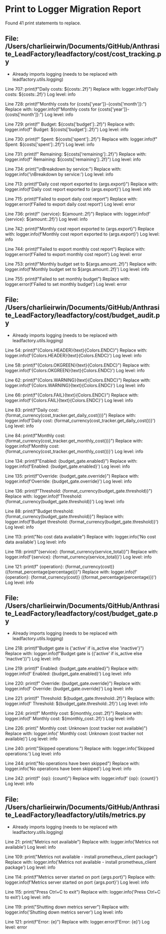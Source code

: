 Print to Logger Migration Report
=============================

Found 41 print statements to replace.

File: /Users/charlieirwin/Documents/GitHub/Anthrasite_LeadFactory/leadfactory/cost/cost_tracking.py
--------------------------------------------------------------------------------
* Already imports logging (needs to be replaced with leadfactory.utils.logging)

Line 707: print(f"Daily costs: ${costs:.2f}")
  Replace with: logger.info(f'Daily costs: ${costs:.2f}')
  Log level: info

Line 728: print(f"Monthly costs for {costs['year']}-{costs['month']}:")
  Replace with: logger.info(f"Monthly costs for {costs['year']}-{costs['month']}:")
  Log level: info

Line 729: print(f"  Budget: ${costs['budget']:.2f}")
  Replace with: logger.info(f"  Budget: ${costs['budget']:.2f}")
  Log level: info

Line 730: print(f"  Spent: ${costs['spent']:.2f}")
  Replace with: logger.info(f"  Spent: ${costs['spent']:.2f}")
  Log level: info

Line 731: print(f"  Remaining: ${costs['remaining']:.2f}")
  Replace with: logger.info(f"  Remaining: ${costs['remaining']:.2f}")
  Log level: info

Line 734: print("\nBreakdown by service:")
  Replace with: logger.info('\nBreakdown by service:')
  Log level: info

Line 713: print(f"Daily cost report exported to {args.export}")
  Replace with: logger.info(f'Daily cost report exported to {args.export}')
  Log level: info

Line 715: print(f"Failed to export daily cost report")
  Replace with: logger.error(f'Failed to export daily cost report')
  Log level: error

Line 736: print(f"  {service}: ${amount:.2f}")
  Replace with: logger.info(f'  {service}: ${amount:.2f}')
  Log level: info

Line 742: print(f"Monthly cost report exported to {args.export}")
  Replace with: logger.info(f'Monthly cost report exported to {args.export}')
  Log level: info

Line 744: print(f"Failed to export monthly cost report")
  Replace with: logger.error(f'Failed to export monthly cost report')
  Log level: error

Line 753: print(f"Monthly budget set to ${args.amount:.2f}")
  Replace with: logger.info(f'Monthly budget set to ${args.amount:.2f}')
  Log level: info

Line 755: print(f"Failed to set monthly budget")
  Replace with: logger.error(f'Failed to set monthly budget')
  Log level: error


File: /Users/charlieirwin/Documents/GitHub/Anthrasite_LeadFactory/leadfactory/cost/budget_audit.py
--------------------------------------------------------------------------------
* Already imports logging (needs to be replaced with leadfactory.utils.logging)

Line 54: print(f"{Colors.HEADER}{text}{Colors.ENDC}")
  Replace with: logger.info(f'{Colors.HEADER}{text}{Colors.ENDC}')
  Log level: info

Line 58: print(f"{Colors.OKGREEN}{text}{Colors.ENDC}")
  Replace with: logger.info(f'{Colors.OKGREEN}{text}{Colors.ENDC}')
  Log level: info

Line 62: print(f"{Colors.WARNING}{text}{Colors.ENDC}")
  Replace with: logger.info(f'{Colors.WARNING}{text}{Colors.ENDC}')
  Log level: info

Line 66: print(f"{Colors.FAIL}{text}{Colors.ENDC}")
  Replace with: logger.info(f'{Colors.FAIL}{text}{Colors.ENDC}')
  Log level: info

Line 83: print(f"Daily cost: {format_currency(cost_tracker.get_daily_cost())}")
  Replace with: logger.info(f'Daily cost: {format_currency(cost_tracker.get_daily_cost())}')
  Log level: info

Line 84: print(f"Monthly cost: {format_currency(cost_tracker.get_monthly_cost())}")
  Replace with: logger.info(f'Monthly cost: {format_currency(cost_tracker.get_monthly_cost())}')
  Log level: info

Line 134: print(f"Enabled: {budget_gate.enabled}")
  Replace with: logger.info(f'Enabled: {budget_gate.enabled}')
  Log level: info

Line 135: print(f"Override: {budget_gate.override}")
  Replace with: logger.info(f'Override: {budget_gate.override}')
  Log level: info

Line 136: print(f"Threshold: {format_currency(budget_gate.threshold)}")
  Replace with: logger.info(f'Threshold: {format_currency(budget_gate.threshold)}')
  Log level: info

Line 88: print(f"Budget threshold: {format_currency(budget_gate.threshold)}")
  Replace with: logger.info(f'Budget threshold: {format_currency(budget_gate.threshold)}')
  Log level: info

Line 113: print("No cost data available")
  Replace with: logger.info('No cost data available')
  Log level: info

Line 118: print(f"{service}: {format_currency(service_total)}")
  Replace with: logger.info(f'{service}: {format_currency(service_total)}')
  Log level: info

Line 121: print(f"  {operation}: {format_currency(cost)} ({format_percentage(percentage)})")
  Replace with: logger.info(f'  {operation}: {format_currency(cost)} ({format_percentage(percentage)})')
  Log level: info


File: /Users/charlieirwin/Documents/GitHub/Anthrasite_LeadFactory/leadfactory/cost/budget_gate.py
--------------------------------------------------------------------------------
* Already imports logging (needs to be replaced with leadfactory.utils.logging)

Line 218: print(f"Budget gate is {'active' if is_active else 'inactive'}")
  Replace with: logger.info(f"Budget gate is {('active' if is_active else 'inactive')}")
  Log level: info

Line 219: print(f"  Enabled: {budget_gate.enabled}")
  Replace with: logger.info(f'  Enabled: {budget_gate.enabled}')
  Log level: info

Line 220: print(f"  Override: {budget_gate.override}")
  Replace with: logger.info(f'  Override: {budget_gate.override}')
  Log level: info

Line 221: print(f"  Threshold: ${budget_gate.threshold:.2f}")
  Replace with: logger.info(f'  Threshold: ${budget_gate.threshold:.2f}')
  Log level: info

Line 224: print(f"  Monthly cost: ${monthly_cost:.2f}")
  Replace with: logger.info(f'  Monthly cost: ${monthly_cost:.2f}')
  Log level: info

Line 226: print("  Monthly cost: Unknown (cost tracker not available)")
  Replace with: logger.info('  Monthly cost: Unknown (cost tracker not available)')
  Log level: info

Line 240: print("Skipped operations:")
  Replace with: logger.info('Skipped operations:')
  Log level: info

Line 244: print("No operations have been skipped")
  Replace with: logger.info('No operations have been skipped')
  Log level: info

Line 242: print(f"  {op}: {count}")
  Replace with: logger.info(f'  {op}: {count}')
  Log level: info


File: /Users/charlieirwin/Documents/GitHub/Anthrasite_LeadFactory/leadfactory/utils/metrics.py
--------------------------------------------------------------------------------
* Already imports logging (needs to be replaced with leadfactory.utils.logging)

Line 21: print("Metrics not available")
  Replace with: logger.info('Metrics not available')
  Log level: info

Line 109: print("Metrics not available - install prometheus_client package")
  Replace with: logger.info('Metrics not available - install prometheus_client package')
  Log level: info

Line 114: print(f"Metrics server started on port {args.port}")
  Replace with: logger.info(f'Metrics server started on port {args.port}')
  Log level: info

Line 115: print("Press Ctrl+C to exit")
  Replace with: logger.info('Press Ctrl+C to exit')
  Log level: info

Line 119: print("Shutting down metrics server")
  Replace with: logger.info('Shutting down metrics server')
  Log level: info

Line 121: print(f"Error: {e}")
  Replace with: logger.error(f'Error: {e}')
  Log level: error

